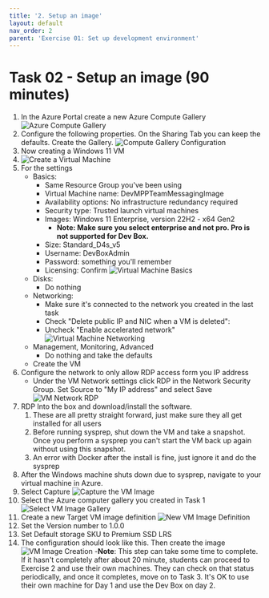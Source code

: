 ```yaml
---
title: '2. Setup an image'
layout: default
nav_order: 2
parent: 'Exercise 01: Set up development environment'
---
```


# Task 02 - Setup an image (90 minutes)

1. In the Azure Portal create a new Azure Compute Gallery
   ![Azure Compute Gallery](../Media/AzureComputeGallery.png)
2. Configure the following properties. On the Sharing Tab you can keep the defaults. Create the Gallery.
   ![Compute Gallery Configuration](../Media/ComputerGalleryBasics.png)
3. Now creating a Windows 11 VM
4. ![Create a Virtual Machine](../Media/VirtualMachine.png)
5. For the settings
    - Basics:
      - Same Resource Group you've been using
      - Virtual Machine name: DevMPPTeamMessagingImage
      - Availability options: No infrastructure redundancy required
      - Security type: Trusted launch virtual machines
      - Images: Windows 11 Enterprise, version 22H2 - x64 Gen2
        - **Note: Make sure you select enterprise and not pro. Pro is not supported for Dev Box.** 
      - Size: Standard_D4s_v5
      - Username: DevBoxAdmin
      - Password: something you'll remember
      - Licensing: Confirm
        ![Virtual Machine Basics](../Media/VMBasics.png)
    - Disks:
      - Do nothing
    - Networking:
      - Make sure it's connected to the network you created in the last task
      - Check "Delete public IP and NIC when a VM is deleted":
      - Uncheck "Enable accelerated network"
        ![Virtual Machine Networking](../Media/VMNetworking.png)
    - Management, Monitoring, Advanced
      - Do nothing and take the defaults
    - Create the VM
6. Configure the network to only allow RDP access form you IP address
    - Under the VM Network settings click RDP in the Network Security Group. Set Source to "My IP address" and select Save
    ![VM Network RDP](../Media/VMNetworkRDP.png)
7. RDP Into the box and download/install the software.
   1. These are all pretty straight forward, just make sure they all get installed for all users
   2. Before running sysprep, shut down the VM and take a snapshot. Once you perform a sysprep you can't start the VM back up again without using this snapshot.
   3. An error with Docker after the install is fine, just ignore it and do the sysprep
8. After the Windows machine shuts down due to sysprep, navigate to your virtual machine in Azure.
9. Select Capture
    ![Capture the VM Image](../Media/CaptureVM.png)
10. Select the Azure computer gallery you created in Task 1
    ![Select VM Image Gallery](../Media/VMImageGallery.png)
11. Create a new Target VM image definition
    ![New VM Image Definition](../Media/VMImageDefinition.png)
12. Set the Version number to 1.0.0
13. Set Default storage SKU to Premium SSD LRS
14. The configuration should look like this. Then create the image
    ![VM Image Creation](../Media/VMImageCreate.png)
    -**Note**: This step can take some time to complete. If it hasn't completely after about 20 minute, students can proceed to Exercise 2 and use their own machines. They can check on that status periodically, and once it completes, move on to Task 3. It's OK to use their own machine for Day 1 and use the Dev Box on day 2.
